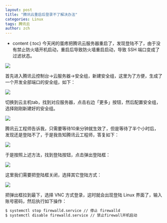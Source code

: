 ```yaml
---
layout: post
title: "腾讯云重启后登录不了解决办法"
categories: Linux
tags: 腾讯云
author: zch
---
```


* content
{:toc}
今天闲的蛋疼把腾讯云服务器重启了，发现登陆不了，由于没有禁止防火墙开机启动，重启后导致防火墙重启启动，导致 SSH 端口变成了过滤状态。

![](https://raw.githubusercontent.com/objcoding/objcoding.github.io/master/images/tencent_cloud_2.png)









首先进入腾讯云控制台->云服务器->安全组，新建安全组，这里为了方便，生成了一个开发全部端口的安全组，如下：

![](https://raw.githubusercontent.com/objcoding/objcoding.github.io/master/images/tencent_cloud.png)





切换到云主机tab，找到对应服务器，点击右边「更多」按钮，然后配置安全组，选择刚刚新建好的安全组。

![](https://raw.githubusercontent.com/objcoding/objcoding.github.io/master/images/tencent_cloud_3.png)



腾讯云工程师告诉我，只需要等待10来分钟就生效了，但是等待了半个小时后，发现还是登陆不了，于是我告知腾讯云工程师，答复如下：

![](https://raw.githubusercontent.com/objcoding/objcoding.github.io/master/images/tencent_cloud_4.png)



于是按照上述方法，找到登陆按钮，点击弹出登陆框：

![](https://raw.githubusercontent.com/objcoding/objcoding.github.io/master/images/tencent_cloud_5.png)

这里我们需要把登陆框关闭，选择其它登陆方式：

![](https://raw.githubusercontent.com/objcoding/objcoding.github.io/master/images/tencent_cloud_6.png)

把弹出框拉到最下，选择 VNC 方式登录，这时就会出现登陆 Linux 界面了，输入账号密码，然后执行如下操作：

```bash
$ systemctl stop firewalld.service // 停止 firewalld
$ systemctl disable firewalld.service // 禁止firewall开机启动
```

